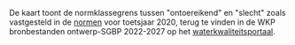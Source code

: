 De kaart toont de normklassegrens tussen "ontoereikend" en "slecht" zoals vastgesteld in de [normen](https://www.waterkwaliteitsportaal.nl/WKP.WebApplication/General/DownloadFile?path=CustomReports/December2020Publiek/Bestanden/4.doelen_owl_202012171012_SGBP3.csv) voor toetsjaar 2020, terug te vinden in de WKP bronbestanden ontwerp-SGBP 2022-2027 op het [waterkwaliteitsportaal](https://www.waterkwaliteitsportaal.nl/).
